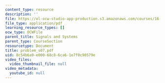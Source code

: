```yaml
---
content_type: resource
description: ''
file: https://ol-ocw-studio-app-production.s3.amazonaws.com/courses/16-01-unified-engineering-i-ii-iii-iv-fall-2005-spring-2006/8c54b6a9e00068c86ca61e7f0c90579e_problem_s07.pdf
file_type: application/pdf
learning_resource_types: []
ocw_type: OCWFile
parent_title: Signals and Systems
parent_type: CourseSection
resourcetype: Document
title: problem_s07.pdf
uid: 8c54b6a9-e000-68c8-6ca6-1e7f0c90579e
video_files:
  video_thumbnail_file: null
video_metadata:
  youtube_id: null
---
```

